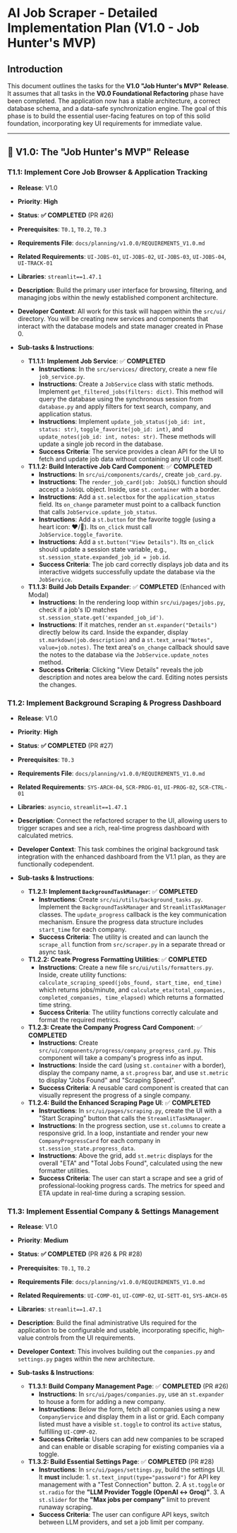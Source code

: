 # AI Job Scraper - Detailed Implementation Plan (V1.0 - Job Hunter's MVP)

## Introduction

This document outlines the tasks for the **V1.0 "Job Hunter's MVP" Release**. It assumes that all tasks in the **V0.0 Foundational Refactoring** phase have been completed. The application now has a stable architecture, a correct database schema, and a data-safe synchronization engine. The goal of this phase is to build the essential user-facing features on top of this solid foundation, incorporating key UI requirements for immediate value.

---

## 🚀 V1.0: The "Job Hunter's MVP" Release

### **T1.1: Implement Core Job Browser & Application Tracking**

- **Release**: V1.0

- **Priority**: **High**

- **Status**: **✅ COMPLETED** (PR #26)

- **Prerequisites**: `T0.1`, `T0.2`, `T0.3`

- **Requirements File**: `docs/planning/v1.0.0/REQUIREMENTS_V1.0.md`

- **Related Requirements**: `UI-JOBS-01`, `UI-JOBS-02`, `UI-JOBS-03`, `UI-JOBS-04`, `UI-TRACK-01`

- **Libraries**: `streamlit==1.47.1`

- **Description**: Build the primary user interface for browsing, filtering, and managing jobs within the newly established component architecture.

- **Developer Context**: All work for this task will happen within the `src/ui/` directory. You will be creating new services and components that interact with the database models and state manager created in Phase 0.

- **Sub-tasks & Instructions**:
  - **T1.1.1: Implement Job Service**: ✅ **COMPLETED**
    - **Instructions**: In the `src/services/` directory, create a new file `job_service.py`.
    - **Instructions**: Create a `JobService` class with static methods. Implement `get_filtered_jobs(filters: dict)`. This method will query the database using the synchronous session from `database.py` and apply filters for text search, company, and application status.
    - **Instructions**: Implement `update_job_status(job_id: int, status: str)`, `toggle_favorite(job_id: int)`, and `update_notes(job_id: int, notes: str)`. These methods will update a single job record in the database.
    - **Success Criteria**: The service provides a clean API for the UI to fetch and update job data without containing any UI code itself.
  - **T1.1.2: Build Interactive Job Card Component**: ✅ **COMPLETED**
    - **Instructions**: In `src/ui/components/cards/`, create `job_card.py`.
    - **Instructions**: The `render_job_card(job: JobSQL)` function should accept a `JobSQL` object. Inside, use `st.container` with a border.
    - **Instructions**: Add a `st.selectbox` for the `application_status` field. Its `on_change` parameter must point to a callback function that calls `JobService.update_job_status`.
    - **Instructions**: Add a `st.button` for the favorite toggle (using a heart icon: ❤️/🤍). Its `on_click` must call `JobService.toggle_favorite`.
    - **Instructions**: Add a `st.button("View Details")`. Its `on_click` should update a session state variable, e.g., `st.session_state.expanded_job_id = job.id`.
    - **Success Criteria**: The job card correctly displays job data and its interactive widgets successfully update the database via the `JobService`.
  - **T1.1.3: Build Job Details Expander**: ✅ **COMPLETED** (Enhanced with Modal)
    - **Instructions**: In the rendering loop within `src/ui/pages/jobs.py`, check if a job's ID matches `st.session_state.get('expanded_job_id')`.
    - **Instructions**: If it matches, render an `st.expander("Details")` directly below its card. Inside the expander, display `st.markdown(job.description)` and a `st.text_area("Notes", value=job.notes)`. The text area's `on_change` callback should save the notes to the database via the `JobService.update_notes` method.
    - **Success Criteria**: Clicking "View Details" reveals the job description and notes area below the card. Editing notes persists the changes.

### **T1.2: Implement Background Scraping & Progress Dashboard**

- **Release**: V1.0

- **Priority**: **High**

- **Status**: **✅ COMPLETED** (PR #27)

- **Prerequisites**: `T0.3`

- **Requirements File**: `docs/planning/v1.0.0/REQUIREMENTS_V1.0.md`

- **Related Requirements**: `SYS-ARCH-04`, `SCR-PROG-01`, `UI-PROG-02`, `SCR-CTRL-01`

- **Libraries**: `asyncio`, `streamlit==1.47.1`

- **Description**: Connect the refactored scraper to the UI, allowing users to trigger scrapes and see a rich, real-time progress dashboard with calculated metrics.

- **Developer Context**: This task combines the original background task integration with the enhanced dashboard from the V1.1 plan, as they are functionally codependent.

- **Sub-tasks & Instructions**:
  - **T1.2.1: Implement `BackgroundTaskManager`**: ✅ **COMPLETED**
    - **Instructions**: Create `src/ui/utils/background_tasks.py`. Implement the `BackgroundTaskManager` and `StreamlitTaskManager` classes. The `update_progress` callback is the key communication mechanism. Ensure the progress data structure includes `start_time` for each company.
    - **Success Criteria**: The utility is created and can launch the `scrape_all` function from `src/scraper.py` in a separate thread or async task.
  - **T1.2.2: Create Progress Formatting Utilities**: ✅ **COMPLETED**
    - **Instructions**: Create a new file `src/ui/utils/formatters.py`. Inside, create utility functions: `calculate_scraping_speed(jobs_found, start_time, end_time)` which returns jobs/minute, and `calculate_eta(total_companies, completed_companies, time_elapsed)` which returns a formatted time string.
    - **Success Criteria**: The utility functions correctly calculate and format the required metrics.
  - **T1.2.3: Create the Company Progress Card Component**: ✅ **COMPLETED**
    - **Instructions**: Create `src/ui/components/progress/company_progress_card.py`. This component will take a company's progress info as input.
    - **Instructions**: Inside the card (using `st.container` with a border), display the company name, a `st.progress` bar, and use `st.metric` to display "Jobs Found" and "Scraping Speed".
    - **Success Criteria**: A reusable card component is created that can visually represent the progress of a single company.
  - **T1.2.4: Build the Enhanced Scraping Page UI**: ✅ **COMPLETED**
    - **Instructions**: In `src/ui/pages/scraping.py`, create the UI with a "Start Scraping" button that calls the `StreamlitTaskManager`.
    - **Instructions**: In the progress section, use `st.columns` to create a responsive grid. In a loop, instantiate and render your new `CompanyProgressCard` for each company in `st.session_state.progress_data`.
    - **Instructions**: Above the grid, add `st.metric` displays for the overall "ETA" and "Total Jobs Found", calculated using the new formatter utilities.
    - **Success Criteria**: The user can start a scrape and see a grid of professional-looking progress cards. The metrics for speed and ETA update in real-time during a scraping session.

### **T1.3: Implement Essential Company & Settings Management**

- **Release**: V1.0

- **Priority**: **Medium**

- **Status**: **✅ COMPLETED** (PR #26 & PR #28)

- **Prerequisites**: `T0.1`, `T0.2`

- **Requirements File**: `docs/planning/v1.0.0/REQUIREMENTS_V1.0.md`

- **Related Requirements**: `UI-COMP-01`, `UI-COMP-02`, `UI-SETT-01`, `SYS-ARCH-05`

- **Libraries**: `streamlit==1.47.1`

- **Description**: Build the final administrative UIs required for the application to be configurable and usable, incorporating specific, high-value controls from the UI requirements.

- **Developer Context**: This involves building out the `companies.py` and `settings.py` pages within the new architecture.

- **Sub-tasks & Instructions**:
  - **T1.3.1: Build Company Management Page**: ✅ **COMPLETED** (PR #26)
    - **Instructions**: In `src/ui/pages/companies.py`, use an `st.expander` to house a form for adding a new company.
    - **Instructions**: Below the form, fetch all companies using a new `CompanyService` and display them in a list or grid. Each company listed must have a visible `st.toggle` to control its `active` status, fulfilling `UI-COMP-02`.
    - **Success Criteria**: Users can add new companies to be scraped and can enable or disable scraping for existing companies via a toggle.
  - **T1.3.2: Build Essential Settings Page**: ✅ **COMPLETED** (PR #28)
    - **Instructions**: In `src/ui/pages/settings.py`, build the settings UI. It **must** include:
            1. `st.text_input(type="password")` for API key management with a "Test Connection" button.
            2. A `st.toggle` or `st.radio` for the **"LLM Provider Toggle (OpenAI ↔ Groq)"**.
            3. A `st.slider` for the **"Max jobs per company"** limit to prevent runaway scraping.
    - **Success Criteria**: The user can configure API keys, switch between LLM providers, and set a job limit per company.
